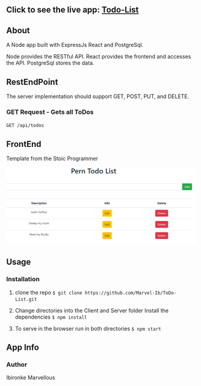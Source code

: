 ## Click to see the live app:  [Todo-List](hthttps://github.com/Marvel-Ibtps://marvel-pern-todo.herokuapp.com/)

## About 
A Node app built with ExpressJs React and PostgreSql.

Node provides the RESTful API. React provides the frontend and accesses the API. PostgreSql stores the data.


## RestEndPoint
 The server implementation should support GET, POST, PUT, and DELETE.
### GET Request - Gets all ToDos

``GET /api/todos``



## FrontEnd 
Template from the Stoic Programmer 


<img src="demo/demo.png">

## Usage
### Installation

1. clone the repo  `` $ git clone https://github.com/Marvel-Ib/ToDo-List.git ``

2. Change directories into the Client and Server folder Install the dependencies ``$ npm install``

3. To serve in the browser  run in both directories ``$ npm start``


## App Info

### Author
Ibironke Marvellous


